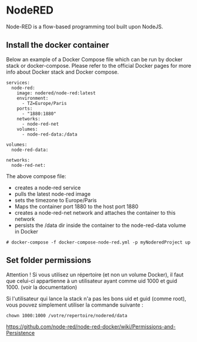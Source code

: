 # NodeRED

Node-RED is a flow-based programming tool built upon NodeJS.

## Install the docker container

Below an example of a Docker Compose file which can be run by docker stack or docker-compose. Please refer to the official Docker pages for more info about Docker stack and Docker compose.

```
services:
  node-red:
    image: nodered/node-red:latest
    environment:
      - TZ=Europe/Paris
    ports:
      - "1880:1880"
    networks:
      - node-red-net
    volumes:
      - node-red-data:/data

volumes:
  node-red-data:

networks:
  node-red-net:
```

The above compose file:
- creates a node-red service
- pulls the latest node-red image
- sets the timezone to Europe/Paris
- Maps the container port 1880 to the host port 1880
- creates a node-red-net network and attaches the container to this network
- persists the /data dir inside the container to the node-red-data volume in Docker

```
# docker-compose -f docker-compose-node-red.yml -p myNoderedProject up
```

## Set folder permissions

Attention ! Si vous utilisez un répertoire (et non un volume Docker), il faut que celui-ci appartienne à un utilisateur ayant comme uid 1000 et guid 1000. (voir la documentation)

Si l'utilisateur qui lance la stack n'a pas les bons uid et guid (comme root), vous pouvez simplement utiliser la commande suivante :

```
chown 1000:1000 /votre/repertoire/nodered/data
```

https://github.com/node-red/node-red-docker/wiki/Permissions-and-Persistence
